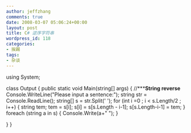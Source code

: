 ```yaml
---
author: jeffzhang
comments: true
date: 2008-03-07 05:06:24+00:00
layout: post
title: C# 逆序字符串
wordpress_id: 118
categories:
- 挨踢
tags:
- 杂谈
---
```


using System;

class Output
 {
  public static void Main(string[] args)
  {
  //*********************String reverse******************
  Console.WriteLine("Please input a sentence:");
  string str = Console.ReadLine();
  string[] s = str.Split(' ');
  for (int i =0 ; i < s.Length/2 ; i++)
  {
  string tem;
  tem = s[i];
  s[i] = s[s.Length - i-1];
  s[s.Length-i-1] = tem;
  }
  foreach (string a in s)
  {
  Console.Write(a+" ");
  }

}
 }
